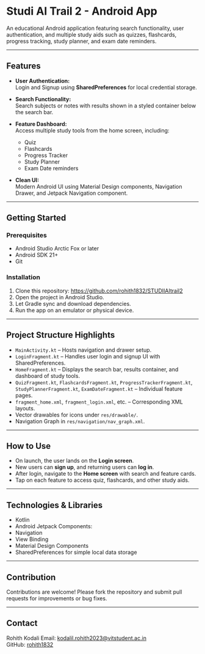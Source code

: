 # Studi AI Trail 2 - Android App

An educational Android application featuring search functionality, user authentication, and multiple study aids such as quizzes, flashcards, progress tracking, study planner, and exam date reminders.

---

## Features

- **User Authentication:**  
  Login and Signup using **SharedPreferences** for local credential storage.

- **Search Functionality:**  
  Search subjects or notes with results shown in a styled container below the search bar.

- **Feature Dashboard:**  
  Access multiple study tools from the home screen, including:
  - Quiz
  - Flashcards
  - Progress Tracker
  - Study Planner
  - Exam Date reminders

- **Clean UI:**  
  Modern Android UI using Material Design components, Navigation Drawer, and Jetpack Navigation component.

---


## Getting Started

### Prerequisites

- Android Studio Arctic Fox or later
- Android SDK 21+
- Git

### Installation

1. Clone this repository:
https://github.com/rohith1832/STUDIIAItrail2
2. Open the project in Android Studio.
3. Let Gradle sync and download dependencies.
4. Run the app on an emulator or physical device.

---

## Project Structure Highlights

- `MainActivity.kt` – Hosts navigation and drawer setup.
- `LoginFragment.kt` – Handles user login and signup UI with SharedPreferences.
- `HomeFragment.kt` – Displays the search bar, results container, and dashboard of study tools.
- `QuizFragment.kt`, `FlashcardsFragment.kt`, `ProgressTrackerFragment.kt`, `StudyPlannerFragment.kt`, `ExamDateFragment.kt` – Individual feature pages.
- `fragment_home.xml`, `fragment_login.xml`, etc. – Corresponding XML layouts.
- Vector drawables for icons under `res/drawable/`.
- Navigation Graph in `res/navigation/nav_graph.xml`.

---

## How to Use

- On launch, the user lands on the **Login screen**.
- New users can **sign up**, and returning users can **log in**.
- After login, navigate to the **Home screen** with search and feature cards.
- Tap on each feature to access quiz, flashcards, and other study aids.

---

## Technologies & Libraries

- Kotlin
- Android Jetpack Components:
- Navigation
- View Binding
- Material Design Components
- SharedPreferences for simple local data storage

---

## Contribution

Contributions are welcome! Please fork the repository and submit pull requests for improvements or bug fixes.

---
## Contact

Rohith Kodali
Email: kodalil.rohith2023@vitstudent.ac.in  
GitHub: [rohith1832](https://github.com/rohith1832)

